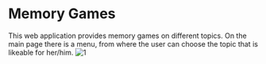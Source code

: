 # Memory Games
This web application provides memory games on different topics. On the main page there is a menu, from where the user can choose the topic that is likeable for her/him.
![1](https://user-images.githubusercontent.com/125662526/226600321-2bcba74f-3927-47c5-aafe-b5c8513629fe.png)
